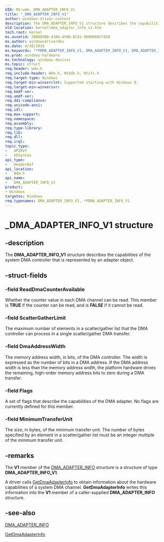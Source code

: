 ```yaml
---
UID: NS:wdm._DMA_ADAPTER_INFO_V1
title: "_DMA_ADAPTER_INFO_V1"
author: windows-driver-content
description: The DMA_ADAPTER_INFO_V1 structure describes the capabilities of the system DMA controller that is represented by an adapter object.
old-location: kernel\dma_adapter_info_v1.htm
tech.root: kernel
ms.assetid: 5BB089B8-4384-450D-BC81-9D9D068CF4EB
ms.author: windowsdriverdev
ms.date: 4/30/2018
ms.keywords: "*PDMA_ADAPTER_INFO_V1, DMA_ADAPTER_INFO_V1, DMA_ADAPTER_INFO_V1 structure [Kernel-Mode Driver Architecture], PDMA_ADAPTER_INFO_V1, PDMA_ADAPTER_INFO_V1 structure pointer [Kernel-Mode Driver Architecture], _DMA_ADAPTER_INFO_V1, kernel.dma_adapter_info_v1, wdm/DMA_ADAPTER_INFO_V1, wdm/PDMA_ADAPTER_INFO_V1"
ms.prod: windows-hardware
ms.technology: windows-devices
ms.topic: struct
req.header: wdm.h
req.include-header: Wdm.h, Ntddk.h, Ntifs.h
req.target-type: Windows
req.target-min-winverclnt: Supported starting with Windows 8.
req.target-min-winversvr: 
req.kmdf-ver: 
req.umdf-ver: 
req.ddi-compliance: 
req.unicode-ansi: 
req.idl: 
req.max-support: 
req.namespace: 
req.assembly: 
req.type-library: 
req.lib: 
req.dll: 
req.irql: 
topic_type:
-	APIRef
-	kbSyntax
api_type:
-	HeaderDef
api_location:
-	Wdm.h
api_name:
-	DMA_ADAPTER_INFO_V1
product:
- Windows
targetos: Windows
req.typenames: DMA_ADAPTER_INFO_V1, *PDMA_ADAPTER_INFO_V1
---
```


# _DMA_ADAPTER_INFO_V1 structure


## -description



The <b>DMA_ADAPTER_INFO_V1</b> structure describes the capabilities of the system DMA controller that is represented by an adapter object.




## -struct-fields




### -field ReadDmaCounterAvailable

Whether the counter value in each DMA channel can be read. This member is <b>TRUE</b> if the counter can be read, and is <b>FALSE</b> if it cannot be read.


### -field ScatterGatherLimit

The maximum number of elements in a scatter/gather list that the DMA controller can process in a single scatter/gather DMA transfer.


### -field DmaAddressWidth

The memory address width, in bits, of the DMA controller. The width is expressed as the number of bits in a DMA address. If the DMA address width is less than the memory address width, the platform hardware drives the remaining, high-order memory address bits to zero during a DMA transfer.


### -field Flags

A set of flags that describe the capabilities of the DMA adapter. No flags are currently defined for this member.


### -field MinimumTransferUnit

The size, in bytes, of the minimum transfer unit. The number of bytes specified by an element in a scatter/gather list must be an integer multiple of the minimum transfer unit.


## -remarks



The <b>V1</b> member of the <a href="https://msdn.microsoft.com/library/windows/hardware/hh450993">DMA_ADAPTER_INFO</a> structure is a structure of type <b>DMA_ADAPTER_INFO_V1</b>.

A driver calls <a href="https://msdn.microsoft.com/library/windows/hardware/hh451121">GetDmaAdapterInfo</a> to obtain information about the hardware capabilities of a system DMA channel. <b>GetDmaAdapterInfo</b> writes this information into the <b>V1</b> member of a caller-supplied <b>DMA_ADAPTER_INFO</b> structure.




## -see-also




<a href="https://msdn.microsoft.com/library/windows/hardware/hh450993">DMA_ADAPTER_INFO</a>



<a href="https://msdn.microsoft.com/library/windows/hardware/hh451121">GetDmaAdapterInfo</a>
 

 

